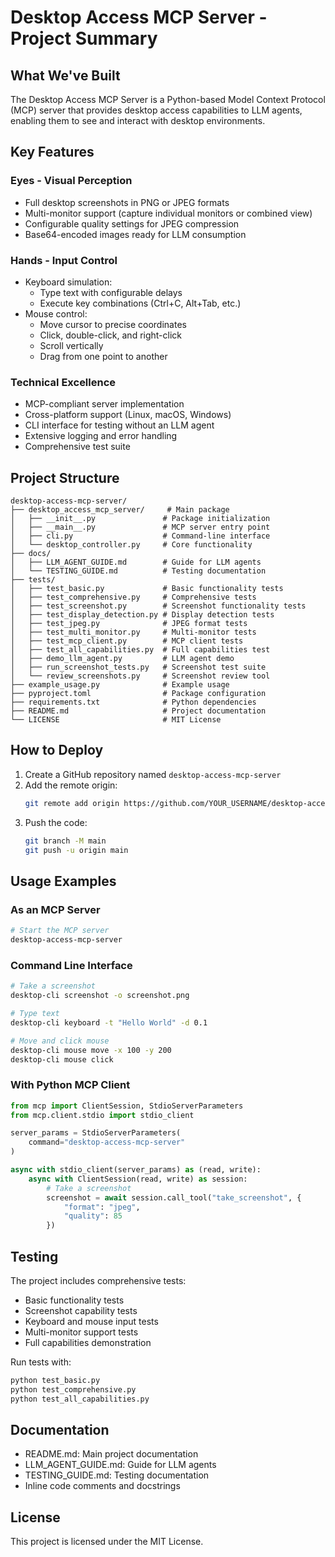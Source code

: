 # Desktop Access MCP Server - Project Summary

## What We've Built

The Desktop Access MCP Server is a Python-based Model Context Protocol (MCP) server that provides desktop access capabilities to LLM agents, enabling them to see and interact with desktop environments.

## Key Features

### Eyes - Visual Perception
- Full desktop screenshots in PNG or JPEG formats
- Multi-monitor support (capture individual monitors or combined view)
- Configurable quality settings for JPEG compression
- Base64-encoded images ready for LLM consumption

### Hands - Input Control
- Keyboard simulation:
  - Type text with configurable delays
  - Execute key combinations (Ctrl+C, Alt+Tab, etc.)
- Mouse control:
  - Move cursor to precise coordinates
  - Click, double-click, and right-click
  - Scroll vertically
  - Drag from one point to another

### Technical Excellence
- MCP-compliant server implementation
- Cross-platform support (Linux, macOS, Windows)
- CLI interface for testing without an LLM agent
- Extensive logging and error handling
- Comprehensive test suite

## Project Structure

```
desktop-access-mcp-server/
├── desktop_access_mcp_server/     # Main package
│   ├── __init__.py               # Package initialization
│   ├── __main__.py               # MCP server entry point
│   ├── cli.py                    # Command-line interface
│   └── desktop_controller.py     # Core functionality
├── docs/
│   ├── LLM_AGENT_GUIDE.md        # Guide for LLM agents
│   └── TESTING_GUIDE.md          # Testing documentation
├── tests/
│   ├── test_basic.py             # Basic functionality tests
│   ├── test_comprehensive.py     # Comprehensive tests
│   ├── test_screenshot.py        # Screenshot functionality tests
│   ├── test_display_detection.py # Display detection tests
│   ├── test_jpeg.py              # JPEG format tests
│   ├── test_multi_monitor.py     # Multi-monitor tests
│   ├── test_mcp_client.py        # MCP client tests
│   ├── test_all_capabilities.py  # Full capabilities test
│   ├── demo_llm_agent.py         # LLM agent demo
│   ├── run_screenshot_tests.py   # Screenshot test suite
│   └── review_screenshots.py     # Screenshot review tool
├── example_usage.py              # Example usage
├── pyproject.toml                # Package configuration
├── requirements.txt              # Python dependencies
├── README.md                     # Project documentation
└── LICENSE                       # MIT License
```

## How to Deploy

1. Create a GitHub repository named `desktop-access-mcp-server`
2. Add the remote origin:
   ```bash
   git remote add origin https://github.com/YOUR_USERNAME/desktop-access-mcp-server.git
   ```
3. Push the code:
   ```bash
   git branch -M main
   git push -u origin main
   ```

## Usage Examples

### As an MCP Server
```bash
# Start the MCP server
desktop-access-mcp-server
```

### Command Line Interface
```bash
# Take a screenshot
desktop-cli screenshot -o screenshot.png

# Type text
desktop-cli keyboard -t "Hello World" -d 0.1

# Move and click mouse
desktop-cli mouse move -x 100 -y 200
desktop-cli mouse click
```

### With Python MCP Client
```python
from mcp import ClientSession, StdioServerParameters
from mcp.client.stdio import stdio_client

server_params = StdioServerParameters(
    command="desktop-access-mcp-server"
)

async with stdio_client(server_params) as (read, write):
    async with ClientSession(read, write) as session:
        # Take a screenshot
        screenshot = await session.call_tool("take_screenshot", {
            "format": "jpeg",
            "quality": 85
        })
```

## Testing

The project includes comprehensive tests:
- Basic functionality tests
- Screenshot capability tests
- Keyboard and mouse input tests
- Multi-monitor support tests
- Full capabilities demonstration

Run tests with:
```bash
python test_basic.py
python test_comprehensive.py
python test_all_capabilities.py
```

## Documentation

- README.md: Main project documentation
- LLM_AGENT_GUIDE.md: Guide for LLM agents
- TESTING_GUIDE.md: Testing documentation
- Inline code comments and docstrings

## License

This project is licensed under the MIT License.